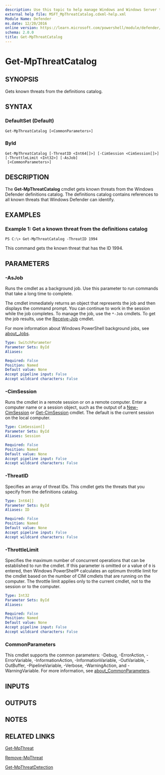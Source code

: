 ```yaml
---
description: Use this topic to help manage Windows and Windows Server technologies with Windows PowerShell.
external help file: MSFT_MpThreatCatalog.cdxml-help.xml
Module Name: Defender
ms.date: 12/20/2016
online version: https://learn.microsoft.com/powershell/module/defender/get-mpthreatcatalog?view=windowsserver2022-ps&wt.mc_id=ps-gethelp
schema: 2.0.0
title: Get-MpThreatCatalog
---
```


# Get-MpThreatCatalog

## SYNOPSIS
Gets known threats from the definitions catalog.

## SYNTAX

### DefaultSet (Default)

```
Get-MpThreatCatalog [<CommonParameters>]
```

### ById

```
Get-MpThreatCatalog [-ThreatID <Int64[]>] [-CimSession <CimSession[]>] [-ThrottleLimit <Int32>] [-AsJob]
 [<CommonParameters>]
```

## DESCRIPTION

The **Get-MpThreatCatalog** cmdlet gets known threats from the Windows Defender definitions catalog.
The definitions catalog contains references to all known threats that Windows Defender can identify.

## EXAMPLES

### Example 1: Get a known threat from the definitions catalog

```
PS C:\> Get-MpThreatCatalog -ThreatID 1994
```

This command gets the known threat that has the ID 1994.

## PARAMETERS

### -AsJob

Runs the cmdlet as a background job. Use this parameter to run commands that take a long time to
complete.

The cmdlet immediately returns an object that represents the job and then displays the command
prompt. You can continue to work in the session while the job completes. To manage the job, use the
`*-Job` cmdlets. To get the job results, use the
[Receive-Job](https://go.microsoft.com/fwlink/?LinkID=113372) cmdlet.

For more information about Windows PowerShell background jobs, see
[about_Jobs](https://go.microsoft.com/fwlink/?LinkID=113251).

```yaml
Type: SwitchParameter
Parameter Sets: ById
Aliases: 

Required: False
Position: Named
Default value: None
Accept pipeline input: False
Accept wildcard characters: False
```

### -CimSession

Runs the cmdlet in a remote session or on a remote computer. Enter a computer name or a session
object, such as the output of a [New-CimSession](https://go.microsoft.com/fwlink/p/?LinkId=227967)
or [Get-CimSession](https://go.microsoft.com/fwlink/p/?LinkId=227966) cmdlet. The default is the
current session on the local computer.

```yaml
Type: CimSession[]
Parameter Sets: ById
Aliases: Session

Required: False
Position: Named
Default value: None
Accept pipeline input: False
Accept wildcard characters: False
```

### -ThreatID

Specifies an array of threat IDs.
This cmdlet gets the threats that you specify from the definitions catalog.

```yaml
Type: Int64[]
Parameter Sets: ById
Aliases: ID

Required: False
Position: Named
Default value: None
Accept pipeline input: False
Accept wildcard characters: False
```

### -ThrottleLimit

Specifies the maximum number of concurrent operations that can be established to run the cmdlet. If
this parameter is omitted or a value of `0` is entered, then Windows PowerShell® calculates an
optimum throttle limit for the cmdlet based on the number of CIM cmdlets that are running on the
computer. The throttle limit applies only to the current cmdlet, not to the session or to the
computer.

```yaml
Type: Int32
Parameter Sets: ById
Aliases: 

Required: False
Position: Named
Default value: None
Accept pipeline input: False
Accept wildcard characters: False
```

### CommonParameters

This cmdlet supports the common parameters: -Debug, -ErrorAction, -ErrorVariable,
-InformationAction, -InformationVariable, -OutVariable, -OutBuffer, -PipelineVariable, -Verbose,
-WarningAction, and -WarningVariable. For more information, see
[about_CommonParameters](https://go.microsoft.com/fwlink/?LinkID=113216).

## INPUTS

## OUTPUTS

## NOTES

## RELATED LINKS

[Get-MpThreat](./Get-MpThreat.md)

[Remove-MpThreat](./Remove-MpThreat.md)

[Get-MpThreatDetection](./Get-MpThreatDetection.md)
